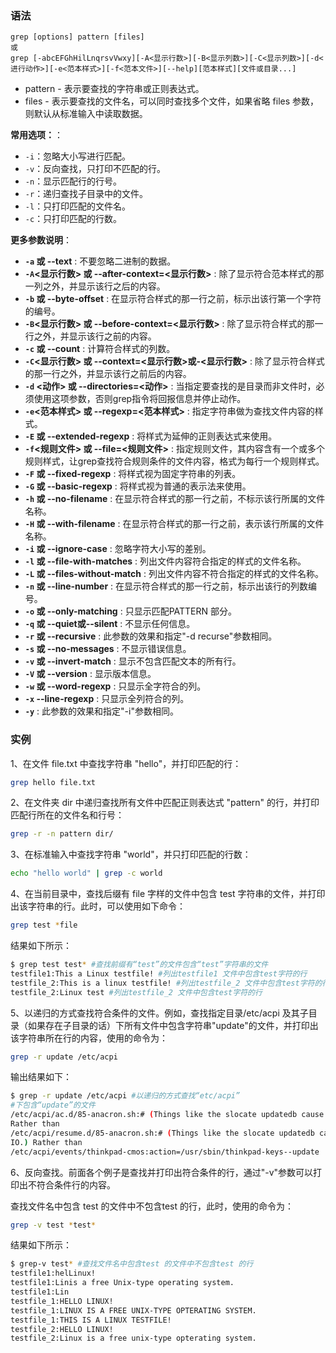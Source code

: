### 语法

```
grep [options] pattern [files]
或
grep [-abcEFGhHilLnqrsvVwxy][-A<显示行数>][-B<显示列数>][-C<显示列数>][-d<进行动作>][-e<范本样式>][-f<范本文件>][--help][范本样式][文件或目录...]
```

- pattern - 表示要查找的字符串或正则表达式。
- files - 表示要查找的文件名，可以同时查找多个文件，如果省略 files 参数，则默认从标准输入中读取数据。

**常用选项：**：

- `-i`：忽略大小写进行匹配。
- `-v`：反向查找，只打印不匹配的行。
- `-n`：显示匹配行的行号。
- `-r`：递归查找子目录中的文件。
- `-l`：只打印匹配的文件名。
- `-c`：只打印匹配的行数。

**更多参数说明**：

- **`-a` 或 --text** : 不要忽略二进制的数据。
- **`-A`<显示行数> 或 --after-context=<显示行数>** : 除了显示符合范本样式的那一列之外，并显示该行之后的内容。
- **`-b` 或 --byte-offset** : 在显示符合样式的那一行之前，标示出该行第一个字符的编号。
- **`-B`<显示行数> 或 --before-context=<显示行数>** : 除了显示符合样式的那一行之外，并显示该行之前的内容。
- **`-c` 或 --count** : 计算符合样式的列数。
- **`-C`<显示行数> 或 --context=<显示行数>或-<显示行数>** : 除了显示符合样式的那一行之外，并显示该行之前后的内容。
- **`-d` <动作> 或 --directories=<动作>** : 当指定要查找的是目录而非文件时，必须使用这项参数，否则grep指令将回报信息并停止动作。
- **`-e`<范本样式> 或 --regexp=<范本样式>** : 指定字符串做为查找文件内容的样式。
- **`-E` 或 --extended-regexp** : 将样式为延伸的正则表达式来使用。
- **`-f`<规则文件> 或 --file=<规则文件>** : 指定规则文件，其内容含有一个或多个规则样式，让grep查找符合规则条件的文件内容，格式为每行一个规则样式。
- **`-F` 或 --fixed-regexp** : 将样式视为固定字符串的列表。
- **`-G` 或 --basic-regexp** : 将样式视为普通的表示法来使用。
- **`-h` 或 --no-filename** : 在显示符合样式的那一行之前，不标示该行所属的文件名称。
- **`-H` 或 --with-filename** : 在显示符合样式的那一行之前，表示该行所属的文件名称。
- **`-i` 或 --ignore-case** : 忽略字符大小写的差别。
- **`-l` 或 --file-with-matches** : 列出文件内容符合指定的样式的文件名称。
- **`-L` 或 --files-without-match** : 列出文件内容不符合指定的样式的文件名称。
- **`-n` 或 --line-number** : 在显示符合样式的那一行之前，标示出该行的列数编号。
- **`-o` 或 --only-matching** : 只显示匹配PATTERN 部分。
- **`-q` 或 --quiet或--silent** : 不显示任何信息。
- **`-r` 或 --recursive** : 此参数的效果和指定"-d recurse"参数相同。
- **`-s` 或 --no-messages** : 不显示错误信息。
- **`-v` 或 --invert-match** : 显示不包含匹配文本的所有行。
- **`-V` 或 --version** : 显示版本信息。
- **`-w` 或 --word-regexp** : 只显示全字符合的列。
- **`-x` --line-regexp** : 只显示全列符合的列。
- **`-y`** : 此参数的效果和指定"-i"参数相同。

### 实例

1、在文件 file.txt 中查找字符串 "hello"，并打印匹配的行：

```bash
grep hello file.txt
```

2、在文件夹 dir 中递归查找所有文件中匹配正则表达式 "pattern" 的行，并打印匹配行所在的文件名和行号：

```bash
grep -r -n pattern dir/
```

3、在标准输入中查找字符串 "world"，并只打印匹配的行数：

```bash
echo "hello world" | grep -c world
```

4、在当前目录中，查找后缀有 file 字样的文件中包含 test 字符串的文件，并打印出该字符串的行。此时，可以使用如下命令：

```bash
grep test *file 
```

结果如下所示：

```bash
$ grep test test* #查找前缀有“test”的文件包含“test”字符串的文件  
testfile1:This a Linux testfile! #列出testfile1 文件中包含test字符的行  
testfile_2:This is a linux testfile! #列出testfile_2 文件中包含test字符的行  
testfile_2:Linux test #列出testfile_2 文件中包含test字符的行 
```

5、以递归的方式查找符合条件的文件。例如，查找指定目录/etc/acpi 及其子目录（如果存在子目录的话）下所有文件中包含字符串"update"的文件，并打印出该字符串所在行的内容，使用的命令为：

```bash
grep -r update /etc/acpi 
```

输出结果如下：

```bash
$ grep -r update /etc/acpi #以递归的方式查找“etc/acpi”  
#下包含“update”的文件  
/etc/acpi/ac.d/85-anacron.sh:# (Things like the slocate updatedb cause a lot of IO.)  
Rather than  
/etc/acpi/resume.d/85-anacron.sh:# (Things like the slocate updatedb cause a lot of  
IO.) Rather than  
/etc/acpi/events/thinkpad-cmos:action=/usr/sbin/thinkpad-keys--update 
```

6、反向查找。前面各个例子是查找并打印出符合条件的行，通过"-v"参数可以打印出不符合条件行的内容。

查找文件名中包含 test 的文件中不包含test 的行，此时，使用的命令为：

```bash
grep -v test *test*
```

结果如下所示：

```bash
$ grep-v test* #查找文件名中包含test 的文件中不包含test 的行  
testfile1:helLinux!  
testfile1:Linis a free Unix-type operating system.  
testfile1:Lin  
testfile_1:HELLO LINUX!  
testfile_1:LINUX IS A FREE UNIX-TYPE OPTERATING SYSTEM.  
testfile_1:THIS IS A LINUX TESTFILE!  
testfile_2:HELLO LINUX!  
testfile_2:Linux is a free unix-type opterating system.  
```